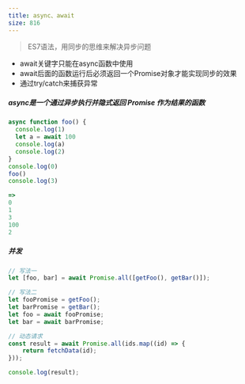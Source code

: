 ```yaml
---
title: async、await
size: 816
---
```

>  ES7语法，用同步的思维来解决异步问题

- await关键字只能在async函数中使用
- await后面的函数运行后必须返回一个Promise对象才能实现同步的效果
- 通过try/catch来捕获异常

##### async是一个通过异步执行并隐式返回 Promise 作为结果的函数

```javascript
async function foo() {
  console.log(1)
  let a = await 100
  console.log(a)
  console.log(2)
}
console.log(0)
foo()
console.log(3)

=> 
0
1
3
100
2
```

##### 并发

```js
// 写法一
let [foo, bar] = await Promise.all([getFoo(), getBar()]);

// 写法二
let fooPromise = getFoo();
let barPromise = getBar();
let foo = await fooPromise;
let bar = await barPromise;

// 动态请求
const result = await Promise.all(ids.map((id) => {
	return fetchData(id);
}));

console.log(result); 
```
